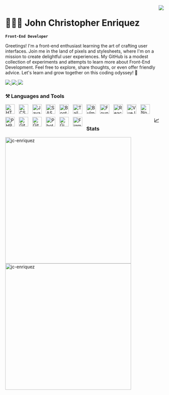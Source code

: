 <img align="right" src="https://visitor-badge.laobi.icu/badge?page_id=jc-enriquez.jc-enriquez" />

# 👨🏻‍💻 John Christopher Enriquez

**`Front-End Developer`**

 Greetings! I'm a front-end enthusiast learning the art of crafting user interfaces. Join me in the land of pixels and stylesheets, where I'm on a mission to create delightful user experiences. My GitHub is a modest collection of experiments and attempts to learn more about Front-End Development. Feel free to explore, share thoughts, or even offer friendly advice. Let's learn and grow together on this coding odyssey! 🌱

<p align="left"> 
  <a href="mailto:john.christopher.enriquez.2@gmail.com">
    <img src="https://img.shields.io/badge/Gmail-333333?style=for-the-badge&logo=gmail&logoColor=red" />
  </a>
  <a href="https://www.linkedin.com/in/jc-enriquez">
    <img src="https://img.shields.io/badge/LinkedIn-0077B5?style=for-the-badge&logo=linkedin&logoColor=white" />
  </a>
  <a href="https://jc-enriquez.github.io">
     <img src="https://img.shields.io/badge/Portfolio-FF5722?style=for-the-badge&logo=todoist&logoColor=white" />
  </a>
</p>

### ⚒️ Languages and Tools
  <img align="left" width="30px" style="padding-right: 10px; padding-bottom:10px;" src="https://cdn.jsdelivr.net/gh/devicons/devicon/icons/html5/html5-plain.svg" alt="HTML icon" />    
  <img align="left" width="30px" style="padding-right: 10px; padding-bottom:10px;" src="https://cdn.jsdelivr.net/gh/devicons/devicon/icons/css3/css3-plain.svg" alt="CSS icon"/>
  <img align="left" width="30px" style="padding-right: 10px; padding-bottom:10px;" src="https://cdn.jsdelivr.net/gh/devicons/devicon/icons/javascript/javascript-plain.svg" alt="JavaScript icon"/> 
  <img align="left" width="30px" style="padding-right: 10px; padding-bottom:10px;" src="https://cdn.jsdelivr.net/gh/devicons/devicon/icons/sass/sass-original.svg" alt="SASS icon" />
  <img align="left" width="30px" style="padding-right: 10px; padding-bottom:10px;" src="https://cdn.jsdelivr.net/gh/devicons/devicon/icons/bootstrap/bootstrap-plain.svg" alt="Bootstrap icon" />  
  <img align="left" width="30px" style="padding-right: 10px; padding-bottom:10px;" src="https://cdn.jsdelivr.net/gh/devicons/devicon/icons/tailwindcss/tailwindcss-plain.svg" alt="Tailwind icon" />
  <img align="left" width="30px" style="padding-right: 10px; padding-bottom:10px;" src="https://cdn.jsdelivr.net/gh/devicons/devicon/icons/bulma/bulma-plain.svg" alt="Bulma icon"/>
  <img align="left" width="30px" style="padding-right: 10px; padding-bottom:10px;" src="https://cdn.jsdelivr.net/gh/devicons/devicon/icons/foundation/foundation-original.svg" alt="Foundation icon" />
  <img align="left" width="30px" style="padding-right: 10px; padding-bottom:10px;" src="https://cdn.jsdelivr.net/gh/devicons/devicon/icons/react/react-original.svg" alt="ReactJS icon"/>
  <img align="left" width="30px" style="padding-right: 10px; padding-bottom:10px;" src="https://cdn.jsdelivr.net/gh/devicons/devicon/icons/vuejs/vuejs-original.svg" alt="VueJS icon"/>
  <img align="left" width="30px" style="padding-right: 10px; padding-bottom:10px;" src="https://cdn.jsdelivr.net/gh/devicons/devicon/icons/nodejs/nodejs-original.svg" alt="NodeJS icon"/>
  <img align="left" width="30px" style="padding-right: 10px; padding-bottom:10px;" src="https://cdn.jsdelivr.net/gh/devicons/devicon/icons/php/php-original.svg" alt="PHP icon"/>
  <img align="left" width="30px" style="padding-right: 10px; padding-bottom:10px;" src="https://cdn.jsdelivr.net/gh/devicons/devicon/icons/git/git-original.svg" alt="Git icon"/>
  <img align="left" width="30px" style="padding-right: 10px; padding-bottom:10px;" src="https://cdn.jsdelivr.net/gh/devicons/devicon/icons/github/github-original.svg" alt="Github icon" />
  <img align="left" width="30px" style="padding-right: 10px; padding-bottom:10px;" src="https://cdn.jsdelivr.net/gh/devicons/devicon/icons/photoshop/photoshop-plain.svg" alt="Photoshop icon" />
  <img align="left" width="30px" style="padding-right: 10px; padding-bottom:10px;" src="https://cdn.jsdelivr.net/gh/devicons/devicon/icons/gimp/gimp-original.svg" alt="Gimp icon" />
  <img align="left" width="30px" style="padding-right: 10px; padding-bottom:10px;" src="https://cdn.jsdelivr.net/gh/devicons/devicon/icons/figma/figma-original.svg" alt="Figma icon" />
  
<br/>
 
 ### 📈 Stats
  <img width="400px" src="https://github-readme-stats.vercel.app/api?username=jc-enriquez&show_icons=true&locale=en&theme=merko" alt="jc-enriquez" />
  <img width="400px" src="https://github-readme-streak-stats.herokuapp.com/?user=jc-enriquez&theme=merko" alt="jc-enriquez" />






